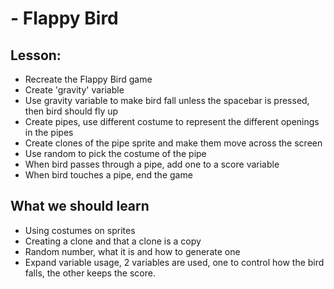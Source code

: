 # - Flappy Bird


## Lesson: 
* Recreate the Flappy Bird game
* Create 'gravity' variable
* Use gravity variable to make bird fall unless the spacebar is pressed, then bird should fly up
* Create pipes, use different costume to represent the different openings in the pipes
* Create clones of the pipe sprite and make them move across the screen
* Use random to pick the costume of the pipe
* When bird passes through a pipe, add one to a score variable
* When bird touches a pipe, end the game
 
## What we should learn
* Using costumes on sprites
* Creating a clone and that a clone is a copy
* Random number, what it is and how to generate one
* Expand variable usage, 2 variables are used, one to control how the bird falls, the other keeps the score.

